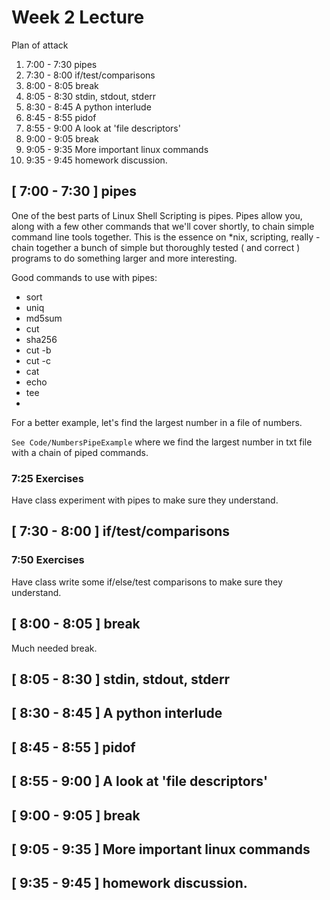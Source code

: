 # Week 2 Lecture
Plan of attack
1. 7:00 - 7:30 pipes
2. 7:30 - 8:00 if/test/comparisons
3. 8:00 - 8:05 break
4. 8:05 - 8:30 stdin, stdout, stderr
5. 8:30 - 8:45 A python interlude
6. 8:45 - 8:55 pidof
7. 8:55 - 9:00 A look at 'file descriptors'
8. 9:00 - 9:05 break
9. 9:05 - 9:35 More important linux commands
10. 9:35 - 9:45 homework discussion.

## [ 7:00 - 7:30 ] pipes
One of the best parts of Linux Shell Scripting is pipes. Pipes allow you, along with a few other commands that we'll cover shortly, to chain simple command line tools together. This is the essence on \*nix, scripting, really - chain together a bunch of simple but thoroughly tested ( and correct ) programs to do something larger and more interesting. 

Good commands to use with pipes:
* sort
* uniq
* md5sum
* cut
* sha256
* cut -b
* cut -c
* cat
* echo
* tee
* 



For a better example, let's find the largest number in a file of numbers.

`See Code/NumbersPipeExample` where we find the largest number in txt file with a chain of piped commands.

### 7:25 Exercises
Have class experiment with pipes to make sure they understand.

## [ 7:30 - 8:00 ] if/test/comparisons

### 7:50 Exercises 
Have class write some if/else/test comparisons to make sure they understand.


## [ 8:00 - 8:05 ] break
Much needed break.

## [ 8:05 - 8:30 ] stdin, stdout, stderr
## [ 8:30 - 8:45 ] A python interlude
## [ 8:45 - 8:55 ] pidof
## [ 8:55 - 9:00 ] A look at 'file descriptors'
## [ 9:00 - 9:05 ] break
## [ 9:05 - 9:35 ] More important linux commands
## [ 9:35 - 9:45 ] homework discussion.
